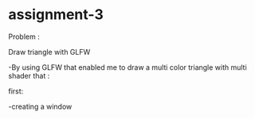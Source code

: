 # assignment-3

Problem :

Draw triangle with GLFW

-By using GLFW that enabled me to draw a multi color triangle with multi shader that :

first:

-creating a window 



